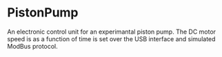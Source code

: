# PistonPump
An electronic control unit for an experimantal piston pump. The DC motor speed is as a function of time is set over the USB interface and simulated ModBus protocol.
